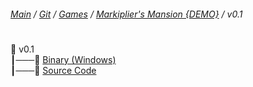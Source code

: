 ﻿###### [Main](https://pikakid98.github.io) / [Git](https://git-pikakid98.github.io) / [Games](https://git-pikakid98.github.io/games) / [Markiplier's Mansion {DEMO}](https://git-pikakid98.github.io/games/markipliers-mansion-demo) / v0.1
<h1></h1>

📂 v0.1
\
┃───📄 [Binary (Windows)](https://github.com/Git-Pikakid98/markipliers-mansion-demo/releases/download/v0.1/Markiplier.s.Mansion.DEMO.7z)
\
┃───📄 [Source Code](https://github.com/Git-Pikakid98/markipliers-mansion-demo/archive/refs/tags/v0.1.zip)
